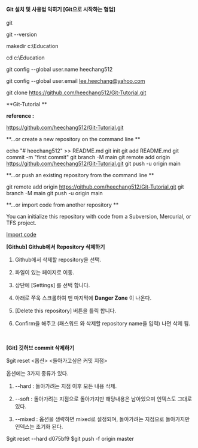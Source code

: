 #### Git 설치 및 사용법 익히기 [Git으로 시작하는 협업] ####

git

git --version

makedir c:\Education

cd c:\Education



git config --global user.name heechang512

git config --global user.email lee.heechang@yahoo.com

git clone https://github.com/heechang512/Git-Tutorial.git





**Git-Tutorial **







**reference :**

https://github.com/heechang512/Git-Tutorial.git

**…or create a new repository on the command line **

echo "# heechang512" >> README.md
git init
git add README.md
git commit -m "first commit"
git branch -M main
git remote add origin https://github.com/heechang512/Git-Tutorial.git
git push -u origin main

**…or push an existing repository from the command line **

git remote add origin https://github.com/heechang512/Git-Tutorial.git
git branch -M main
git push -u origin main

**…or import code from another repository **

You can initialize this repository with code from a Subversion, Mercurial, or TFS project.

[Import code](https://github.com/heechang512/heechang512/import)



**[Github] Github에서 Repository 삭제하기**

1. Github에서 삭제할 repository을 선택.

2. 파일이 있는 페이지로 이동.

3. 상단에 [Settings] 를 선택 합니다.

4. 아래로 쭈욱 스크롤하여 맨 마지막에 **Danger Zone** 이 나온다.

5. [Delete this repository] 버튼을 틀릭 합니다.

6. Confirm을 해주고 (패스워드 와 삭제할 repository name을 입력) 나면 삭제 됨.

   ​

**[Git] 깃허브 commit 삭제하기**

$git reset <옵션> <돌아가고싶은 커밋 지점>

옵션에는 3가지 종류가 있다.

1. --hard : 돌아가려는 지점 이후 모든 내용 삭제.


2. --soft : 돌아가려는 지점으로 돌아가지만 해당내용은 남아있으며 인덱스도 그대로 있다.


3. --mixed : 옵션을 생략하면 mixed로 설정되며, 돌아가려는 지점으로 돌아가지만 인덱스는 초기화 된다.

$git reset --hard d075bf9
$git push -f origin master